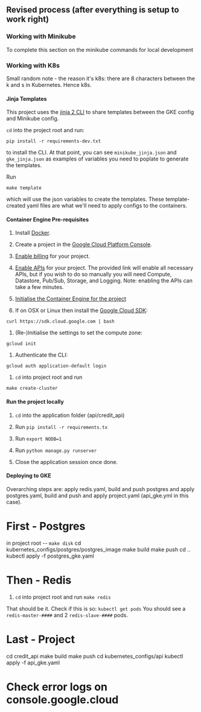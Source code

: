 ## Revised process (after everything is setup to work right)

### Working with Minikube

To complete this section on the minikube commands for local development

### Working with K8s

Small random note - the reason it's k8s: there are 8 characters between the k and s in Kubernetes. Hence k8s. 

#### Jinja Templates

This project uses the [jinja 2 CLI](https://github.com/mattrobenolt/jinja2-cli)
to share templates between the GKE config and Minikube config.

`cd` into the project root and run:

```pip install -r requirements-dev.txt```

to install the CLI. At that point, you can see `minikube_jinja.json` and
`gke_jinja.json` as examples of variables you need to poplate to generate the
templates.

Run

```make template```

which will use the json variables to create the templates. These template-created yaml files are what we'll need to apply configs to the containers. 

#### Container Engine Pre-requisites

1. Install [Docker](https://www.docker.com/).

1. Create a project in the [Google Cloud Platform Console](https://console.cloud.google.com).

1. [Enable billing](https://console.cloud.google.com/project/_/settings) for your project.

1. [Enable APIs](https://console.cloud.google.com/flows/enableapi?apiid=compute_component,datastore,pubsub,storage_api,logging,plus)
for your project. The provided link will enable all necessary APIs, but if you wish to do so manually you will need
Compute, Datastore, Pub/Sub, Storage, and Logging. Note: enabling the APIs can take a few minutes.

1. [Initialise the Container Engine for the project](https://console.cloud.google.com/kubernetes/list)

1. If on OSX or Linux then install the [Google Cloud SDK](https://cloud.google.com/sdk):

```curl https://sdk.cloud.google.com | bash```

1. (Re-)Initialise the settings to set the compute zone:

```gcloud init```

1. Authenticate the CLI:

```gcloud auth application-default login```

1. `cd` into project root and run

```make create-cluster```

#### Run the project locally

1. `cd` into the application folder (api/credit_api)

1. Run ```pip install -r requirements.tx```

1. Run ```export NODB=1```

1. Run ```python manage.py runserver```

1. Close the application session once done. 

#### Deploying to GKE

Overarching steps are: apply redis.yaml, build and push postgres and apply postgres.yaml, build and push and apply project.yaml (api_gke.yml in this case).

First - Postgres
==================
in project root -- ```make disk```
cd kubernetes_configs/postgres/postgres_image
make build make push
cd ..
kubectl apply -f postgres_gke.yaml

Then - Redis
=============================

1. `cd` into project root and run ```make redis```

That should be it. Check if this is so: ```kubectl get pods``` You should see a `redis-master-####` and 2 `redis-slave-####` pods.

Last - Project
==================
cd credit_api
make build make push
cd kubernetes_configs/api
kubectl apply -f api_gke.yaml

Check error logs on console.google.cloud
========================================



